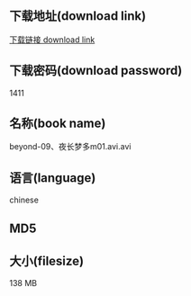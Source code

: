 ## 下载地址(download link)
[下载链接 download link](https://voluble-croquembouche-d321dc.netlify.app/?s=beyond-09%E3%80%81%E5%A4%9C%E9%95%BF%E6%A2%A6%E5%A4%9Am01.avi)

## 下载密码(download password)
1411

## 名称(book name)
beyond-09、夜长梦多m01.avi.avi

## 语言(language)
chinese

## MD5


## 大小(filesize)
138 MB
